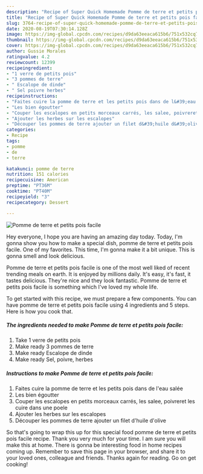 ```yaml
---
description: "Recipe of Super Quick Homemade Pomme de terre et petits pois facile"
title: "Recipe of Super Quick Homemade Pomme de terre et petits pois facile"
slug: 3764-recipe-of-super-quick-homemade-pomme-de-terre-et-petits-pois-facile
date: 2020-08-19T07:30:14.128Z
image: https://img-global.cpcdn.com/recipes/d9da63eeaca615b6/751x532cq70/pomme-de-terre-et-petits-pois-facile-photo-principale-de-la-recette.jpg
thumbnail: https://img-global.cpcdn.com/recipes/d9da63eeaca615b6/751x532cq70/pomme-de-terre-et-petits-pois-facile-photo-principale-de-la-recette.jpg
cover: https://img-global.cpcdn.com/recipes/d9da63eeaca615b6/751x532cq70/pomme-de-terre-et-petits-pois-facile-photo-principale-de-la-recette.jpg
author: Gussie Morales
ratingvalue: 4.2
reviewcount: 12399
recipeingredient:
- "1 verre de petits pois"
- "3 pommes de terre"
- " Escalope de dinde"
- " Sel poivre herbes"
recipeinstructions:
- "Faites cuire la pomme de terre et les petits pois dans de l&#39;eau salée"
- "Les bien égoutter"
- "Couper les escalopes en petits morceaux carrés, les salee, poivreret les cuire dans une poele"
- "Ajouter les herbes sur les escalopes"
- "Découper les pommes de terre ajouter un filet d&#39;huile d&#39;olive"
categories:
- Recipe
tags:
- pomme
- de
- terre

katakunci: pomme de terre 
nutrition: 151 calories
recipecuisine: American
preptime: "PT36M"
cooktime: "PT40M"
recipeyield: "3"
recipecategory: Dessert

---
```



![Pomme de terre et petits pois facile](https://img-global.cpcdn.com/recipes/d9da63eeaca615b6/751x532cq70/pomme-de-terre-et-petits-pois-facile-photo-principale-de-la-recette.jpg)

Hey everyone, I hope you are having an amazing day today. Today, I'm gonna show you how to make a special dish, pomme de terre et petits pois facile. One of my favorites. This time, I'm gonna make it a bit unique. This is gonna smell and look delicious.

Pomme de terre et petits pois facile is one of the most well liked of recent trending meals on earth. It is enjoyed by millions daily. It's easy, it's fast, it tastes delicious. They're nice and they look fantastic. Pomme de terre et petits pois facile is something which I've loved my whole life.




To get started with this recipe, we must prepare a few components. You can have pomme de terre et petits pois facile using 4 ingredients and 5 steps. Here is how you cook that.

<!--inarticleads1-->

##### The ingredients needed to make Pomme de terre et petits pois facile:

1. Take 1 verre de petits pois
1. Make ready 3 pommes de terre
1. Make ready  Escalope de dinde
1. Make ready  Sel, poivre, herbes




<!--inarticleads2-->

##### Instructions to make Pomme de terre et petits pois facile:

1. Faites cuire la pomme de terre et les petits pois dans de l&#39;eau salée
1. Les bien égoutter
1. Couper les escalopes en petits morceaux carrés, les salee, poivreret les cuire dans une poele
1. Ajouter les herbes sur les escalopes
1. Découper les pommes de terre ajouter un filet d&#39;huile d&#39;olive




So that's going to wrap this up for this special food pomme de terre et petits pois facile recipe. Thank you very much for your time. I am sure you will make this at home. There is gonna be interesting food in home recipes coming up. Remember to save this page in your browser, and share it to your loved ones, colleague and friends. Thanks again for reading. Go on get cooking!
